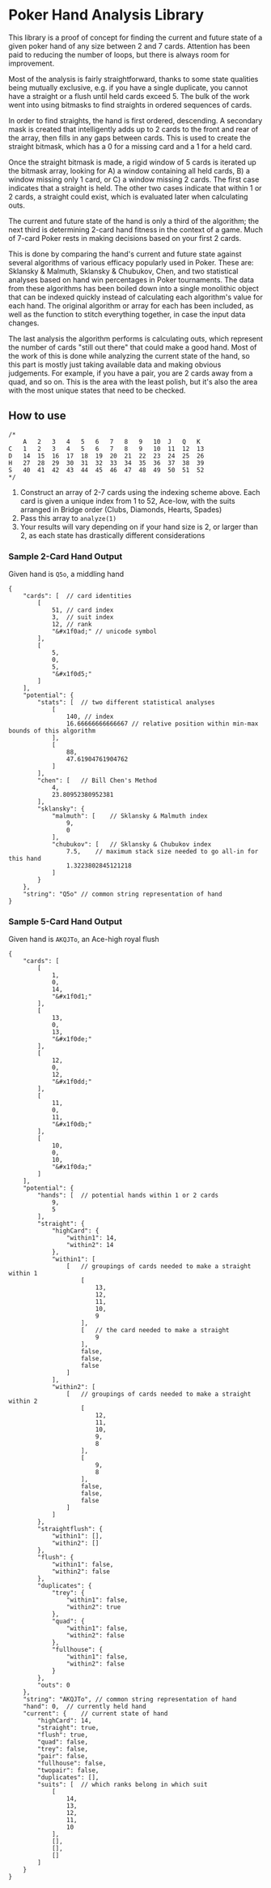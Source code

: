 # Poker Hand Analysis Library

This library is a proof of concept for finding the current and future state of a given poker hand of any size between 2 and 7 cards. Attention has been paid to reducing the number of loops, but there is always room for improvement.

Most of the analysis is fairly straightforward, thanks to some state qualities being mutually exclusive, e.g. if you have a single duplicate, you cannot have a straight or a flush until held cards exceed 5. The bulk of the work went into using bitmasks to find straights in ordered sequences of cards.

In order to find straights, the hand is first ordered, descending. A secondary mask is created that intelligently adds up to 2 cards to the front and rear of the array, then fills in any gaps between cards. This is used to create the straight bitmask, which has a 0 for a missing card and a 1 for a held card. 

Once the straight bitmask is made, a rigid window of 5 cards is iterated up the bitmask array, looking for A) a window containing all held cards, B) a window missing only 1 card, or C) a window missing 2 cards. The first case indicates that a straight is held. The other two cases indicate that within 1 or 2 cards, a straight could exist, which is evaluated later when calculating outs.

The current and future state of the hand is only a third of the algorithm; the next third is determining 2-card hand fitness in the context of a game. Much of 7-card Poker rests in making decisions based on your first 2 cards.

This is done by comparing the hand's current and future state against several algorithms of various efficacy popularly used in Poker. These are: Sklansky & Malmuth, Sklansky & Chubukov, Chen, and two statistical analyses based on hand win percentages in Poker tournaments. The data from these algorithms has been boiled down into a single monolithic object that can be indexed quickly instead of calculating each algorithm's value for each hand. The original algorithm or array for each has been included, as well as the function to stitch everything together, in case the input data changes.

The last analysis the algorithm performs is calculating outs, which represent the number of cards "still out there" that could make a good hand. Most of the work of this is done while analyzing the current state of the hand, so this part is mostly just taking available data and making obvious judgements. For example, if you have a pair, you are 2 cards away from a quad, and so on. This is the area with the least polish, but it's also the area with the most unique states that need to be checked.

## How to use

```
/*
	A	2	3	4	5	6	7	8	9	10	J	Q	K
C	1	2	3	4	5	6	7	8	9	10	11	12	13
D	14	15	16	17	18	19	20	21	22	23	24	25	26
H	27	28	29	30	31	32	33	34	35	36	37	38	39
S	40	41	42	43	44	45	46	47	48	49	50	51	52
*/
```

1. Construct an array of 2-7 cards using the indexing scheme above. Each card is given a unique index from 1 to 52, Ace-low, with the suits arranged in Bridge order (Clubs, Diamonds, Hearts, Spades)
1. Pass this array to `analyze(1)`
1. Your results will vary depending on if your hand size is 2, or larger than 2, as each state has drastically different considerations

### Sample 2-Card Hand Output

Given hand is `Q5o`, a middling hand

```
{
    "cards": [	// card identities
        [
            51,	// card index
            3,	// suit index
            12,	// rank
            "&#x1f0ad;"	// unicode symbol
        ],
        [
            5,
            0,
            5,
            "&#x1f0d5;"
        ]
    ],
    "potential": {
        "stats": [	// two different statistical analyses
            [
                140, // index
                16.66666666666667 // relative position within min-max bounds of this algorithm
            ],
            [
                88,
                47.61904761904762
            ]
        ],
        "chen": [	// Bill Chen's Method
            4,
            23.80952380952381
        ],
        "sklansky": {
            "malmuth": [	// Sklansky & Malmuth index
                9,
                0	
            ],
            "chubukov": [	// Sklansky & Chubukov index
                7.5,	// maximum stack size needed to go all-in for this hand
                1.3223802845121218
            ]
        }
    },
    "string": "Q5o"	// common string representation of hand
}
```

### Sample 5-Card Hand Output

Given hand is `AKQJTo`, an Ace-high royal flush

```
{
    "cards": [
        [
            1,
            0,
            14,
            "&#x1f0d1;"
        ],
        [
            13,
            0,
            13,
            "&#x1f0de;"
        ],
        [
            12,
            0,
            12,
            "&#x1f0dd;"
        ],
        [
            11,
            0,
            11,
            "&#x1f0db;"
        ],
        [
            10,
            0,
            10,
            "&#x1f0da;"
        ]
    ],
    "potential": {
        "hands": [	// potential hands within 1 or 2 cards
            9,
            5
        ],
        "straight": {
            "highCard": {	
                "within1": 14,
                "within2": 14
            },
            "within1": [
                [	// groupings of cards needed to make a straight within 1
                    [
                        13,
                        12,
                        11,
                        10,
                        9
                    ],
                    [	// the card needed to make a straight
                        9
                    ],
                    false,
                    false,
                    false
                ]
            ],
            "within2": [
                [	// groupings of cards needed to make a straight within 2
                    [
                        12,
                        11,
                        10,
                        9,
                        8
                    ],
                    [
                        9,
                        8
                    ],
                    false,
                    false,
                    false
                ]
            ]
        },
        "straightflush": {
            "within1": [],
            "within2": []
        },
        "flush": {
            "within1": false,
            "within2": false
        },
        "duplicates": {
            "trey": {
                "within1": false,
                "within2": true
            },
            "quad": {
                "within1": false,
                "within2": false
            },
            "fullhouse": {
                "within1": false,
                "within2": false
            }
        },
        "outs": 0
    },
    "string": "AKQJTo",	// common string representation of hand
    "hand": 0,	// currently held hand
    "current": {	// current state of hand
        "highCard": 14,
        "straight": true,
        "flush": true,
        "quad": false,
        "trey": false,
        "pair": false,
        "fullhouse": false,
        "twopair": false,
        "duplicates": [],
        "suits": [	// which ranks belong in which suit
            [
                14,
                13,
                12,
                11,
                10
            ],
            [],
            [],
            []
        ]
    }
}
```